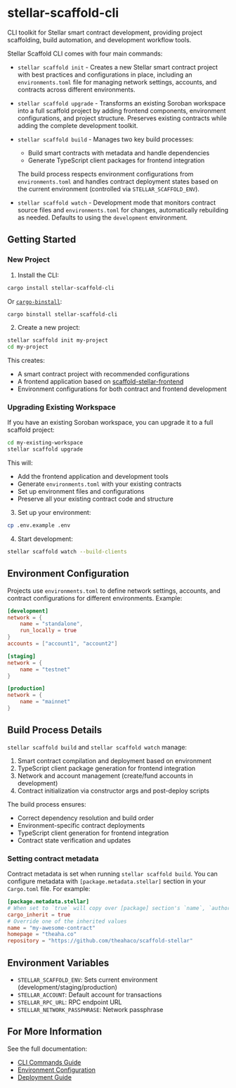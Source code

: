 # stellar-scaffold-cli

CLI toolkit for Stellar smart contract development, providing project scaffolding, build automation, and development workflow tools.

Stellar Scaffold CLI comes with four main commands:

* `stellar scaffold init` - Creates a new Stellar smart contract project with best practices and configurations in place, including an `environments.toml` file for managing network settings, accounts, and contracts across different environments.

* `stellar scaffold upgrade` - Transforms an existing Soroban workspace into a full scaffold project by adding frontend components, environment configurations, and project structure. Preserves existing contracts while adding the complete development toolkit.

* `stellar scaffold build` - Manages two key build processes:
  * Build smart contracts with metadata and handle dependencies
  * Generate TypeScript client packages for frontend integration
  
  The build process respects environment configurations from `environments.toml` and handles contract deployment states based on the current environment (controlled via `STELLAR_SCAFFOLD_ENV`).

* `stellar scaffold watch` - Development mode that monitors contract source files and `environments.toml` for changes, automatically rebuilding as needed. Defaults to using the `development` environment.

## Getting Started

### New Project

1. Install the CLI:
```bash
cargo install stellar-scaffold-cli
```

Or [`cargo-binstall`](github.com/cargo-bins/cargo-binstall):

```bash
cargo binstall stellar-scaffold-cli
```

2. Create a new project:
```bash
stellar scaffold init my-project
cd my-project
```

This creates:
- A smart contract project with recommended configurations
- A frontend application based on [scaffold-stellar-frontend](https://github.com/theahaco/scaffold-stellar-frontend)
- Environment configurations for both contract and frontend development

### Upgrading Existing Workspace

If you have an existing Soroban workspace, you can upgrade it to a full scaffold project:
```bash
cd my-existing-workspace
stellar scaffold upgrade
```

This will:
- Add the frontend application and development tools
- Generate `environments.toml` with your existing contracts
- Set up environment files and configurations
- Preserve all your existing contract code and structure

3. Set up your environment:
```bash
cp .env.example .env
```

4. Start development:
```bash
stellar scaffold watch --build-clients
```

## Environment Configuration

Projects use `environments.toml` to define network settings, accounts, and contract configurations for different environments. Example:
```toml
[development]
network = { 
    name = "standalone",
    run_locally = true
}
accounts = ["account1", "account2"]

[staging]
network = { 
    name = "testnet"
}

[production]
network = { 
    name = "mainnet"
}
```

## Build Process Details

`stellar scaffold build` and `stellar scaffold watch` manage:

1. Smart contract compilation and deployment based on environment
2. TypeScript client package generation for frontend integration
3. Network and account management (create/fund accounts in development)
4. Contract initialization via constructor args and post-deploy scripts

The build process ensures:
- Correct dependency resolution and build order
- Environment-specific contract deployments
- TypeScript client generation for frontend integration
- Contract state verification and updates

### Setting contract metadata

Contract metadata is set when running `stellar scaffold build`. You can configure metadata with 
`[package.metadata.stellar]` section in your `Cargo.toml` file.
For example:
```toml
[package.metadata.stellar]
# When set to `true` will copy over [package] section's `name`, `authors`, `homepage` (renamed to `home_domain` to comply with SEP-47), `repository` (renamed to `source_repo` to comply with SEP-47) and `version` (renamed to `binver` to comply with SEP-47)
cargo_inherit = true
# Override one of the inherited values
name = "my-awesome-contract"
homepage = "theaha.co"
repository = "https://github.com/theahaco/scaffold-stellar"
```

## Environment Variables

- `STELLAR_SCAFFOLD_ENV`: Sets current environment (development/staging/production)
- `STELLAR_ACCOUNT`: Default account for transactions
- `STELLAR_RPC_URL`: RPC endpoint URL
- `STELLAR_NETWORK_PASSPHRASE`: Network passphrase

## For More Information

See the full documentation:
- [CLI Commands Guide](https://github.com/theahaco/scaffold-stellar/blob/main/docs/cli.md)
- [Environment Configuration](https://github.com/theahaco/scaffold-stellar/blob/main/docs/environments.md)
- [Deployment Guide](https://github.com/theahaco/scaffold-stellar/blob/main/docs/deploy.md)
